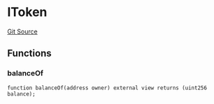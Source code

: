 # IToken
[Git Source](https://github.com/thrackle-io/rules-protocol/blob/4f7789968960e18493ff0b85b09856f12969daac/src/token/ProtocolERC721Handler.sol)


## Functions
### balanceOf


```solidity
function balanceOf(address owner) external view returns (uint256 balance);
```

